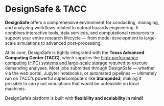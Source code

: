 # DesignSafe & TACC

**DesignSafe** offers a comprehensive environment for conducting, managing, and analyzing workflows related to natural hazards engineering. It combines interactive tools, data services, and computational resources to support your entire research lifecycle — from model development to large-scale simulations to advanced post-processing.

At its core, DesignSafe is tightly integrated with the **Texas Advanced Computing Center (TACC)**, which supplies the <u>high-performance computing (HPC) systems and large-scale storage</u> required to execute demanding analyses. Most jobs submitted through DesignSafe — whether via the web portal, Jupyter notebooks, or automated pipelines — ultimately run on TACC’s powerful supercomputers like **Stampede3**, making it possible to carry out simulations that would be unfeasible on local machines.

DesignSafe’s platform is built with **flexibility and scalability in mind!**


